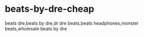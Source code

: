 beats-by-dre-cheap
==================

beats dre,beats by dre,dr dre beats,beats headphones,monster beats,wholesale beats by dre
